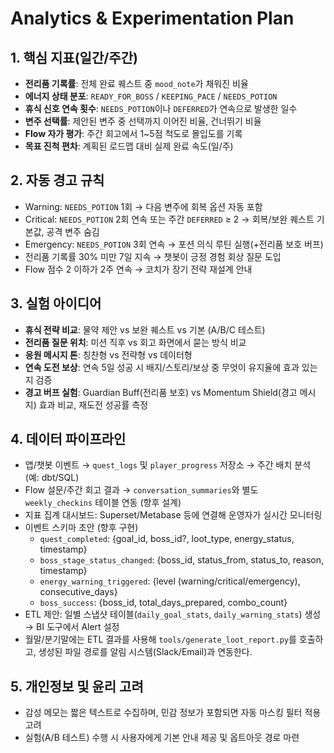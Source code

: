 # Analytics & Experimentation Plan

## 1. 핵심 지표(일간/주간)
- **전리품 기록률**: 전체 완료 퀘스트 중 `mood_note`가 채워진 비율
- **에너지 상태 분포**: `READY_FOR_BOSS` / `KEEPING_PACE` / `NEEDS_POTION`
- **휴식 신호 연속 횟수**: `NEEDS_POTION`이나 `DEFERRED`가 연속으로 발생한 일수
- **변주 선택률**: 제안된 변주 중 선택까지 이어진 비율, 건너뛰기 비율
- **Flow 자가 평가**: 주간 회고에서 1~5점 척도로 몰입도를 기록
- **목표 진척 편차**: 계획된 로드맵 대비 실제 완료 속도(일/주)

## 2. 자동 경고 규칙
- Warning: `NEEDS_POTION` 1회 → 다음 변주에 회복 옵션 자동 포함
- Critical: `NEEDS_POTION` 2회 연속 또는 주간 `DEFERRED` ≥ 2 → 회복/보완 퀘스트 기본값, 공격 변주 숨김
- Emergency: `NEEDS_POTION` 3회 연속 → 포션 의식 루틴 실행(+전리품 보호 버프)
- 전리품 기록률 30% 미만 7일 지속 → 챗봇이 긍정 경험 회상 질문 도입
- Flow 점수 2 이하가 2주 연속 → 코치가 장기 전략 재설계 안내

## 3. 실험 아이디어
- **휴식 전략 비교**: 물약 제안 vs 보완 퀘스트 vs 기본 (A/B/C 테스트)
- **전리품 질문 위치**: 미션 직후 vs 회고 화면에서 묻는 방식 비교
- **응원 메시지 톤**: 칭찬형 vs 전략형 vs 데이터형
- **연속 도전 보상**: 연속 5일 성공 시 배지/스토리/보상 중 무엇이 유지율에 효과 있는지 검증
- **경고 버프 실험**: Guardian Buff(전리품 보호) vs Momentum Shield(경고 메시지) 효과 비교, 재도전 성공률 측정

## 4. 데이터 파이프라인
- 앱/챗봇 이벤트 → `quest_logs` 및 `player_progress` 저장소 → 주간 배치 분석 (예: dbt/SQL)
- Flow 설문/주간 회고 결과 → `conversation_summaries`와 별도 `weekly_checkins` 테이블 연동 (향후 설계)
- 지표 집계 대시보드: Superset/Metabase 등에 연결해 운영자가 실시간 모니터링
- 이벤트 스키마 초안 (향후 구현)
  - `quest_completed`: {goal_id, boss_id?, loot_type, energy_status, timestamp}
  - `boss_stage_status_changed`: {boss_id, status_from, status_to, reason, timestamp}
  - `energy_warning_triggered`: {level (warning/critical/emergency), consecutive_days}
  - `boss_success`: {boss_id, total_days_prepared, combo_count}
- ETL 제안: 일별 스냅샷 테이블(`daily_goal_stats`, `daily_warning_stats`) 생성 → BI 도구에서 Alert 설정
- 월말/분기말에는 ETL 결과를 사용해 `tools/generate_loot_report.py`를 호출하고, 생성된 파일 경로를 알림 시스템(Slack/Email)과 연동한다.

## 5. 개인정보 및 윤리 고려
- 감성 메모는 짧은 텍스트로 수집하며, 민감 정보가 포함되면 자동 마스킹 필터 적용 고려
- 실험(A/B 테스트) 수행 시 사용자에게 기본 안내 제공 및 옵트아웃 경로 마련
